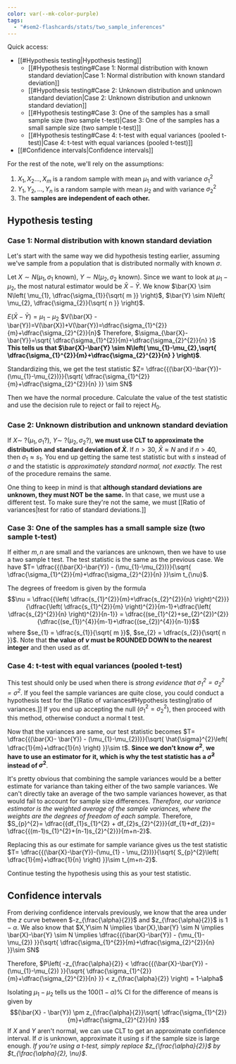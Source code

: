 ```yaml
---
color: var(--mk-color-purple)
tags:
  - "#sem2-flashcards/stats/two_sample_inferences"
---
```

Quick access:
- [[#Hypothesis testing|Hypothesis testing]]
	- [[#Hypothesis testing#Case 1: Normal distribution with known standard deviation|Case 1: Normal distribution with known standard deviation]]
	- [[#Hypothesis testing#Case 2: Unknown distribution and unknown standard deviation|Case 2: Unknown distribution and unknown standard deviation]]
	- [[#Hypothesis testing#Case 3: One of the samples has a small sample size (two sample t-test)|Case 3: One of the samples has a small sample size (two sample t-test)]]
	- [[#Hypothesis testing#Case 4: t-test with equal variances (pooled t-test)|Case 4: t-test with equal variances (pooled t-test)]]
- [[#Confidence intervals|Confidence intervals]]


For the rest of the note, we'll rely on the assumptions:
1) $X_{1},X_{2}\dots,X_{m}$ is a random sample with mean $\mu_{1}$ and with variance $\sigma_{1}^{2}$
2) $Y_{1},Y_{2},\dots,Y_{n}$ is a random sample with mean $\mu_{2}$ and with variance $\sigma_{2}^{2}$
3) The **samples are independent of each other.**

## Hypothesis testing
### Case 1: Normal distribution with known standard deviation
Let's start with the same way we did hypothesis testing earlier, assuming we've sample from a population that is distributed normally with known $\sigma$.

Let $X\sim N(\mu_{1},\sigma_{1}\text{ known})$, $Y \sim N(\mu_{2}, \sigma_{2}\text{ known})$. Since we want to look at $\mu_{1}-\mu_{2}$, the most natural estimator would be $\bar{X}-\bar{Y}$.
We know $\bar{X} \sim N\left( \mu_{1}, \dfrac{\sigma_{1}}{\sqrt{ m }} \right)$, $\bar{Y} \sim N\left( \mu_{2}, \dfrac{\sigma_{2}}{\sqrt{ n }} \right)$.

$E(\bar{X}-\bar{Y})=\mu_{1} - \mu_{2}$
$V(\bar{X} - \bar{Y})=V(\bar{X})+V(\bar{Y})=\dfrac{\sigma_{1}^{2}}{m}+\dfrac{\sigma_{2}^{2}}{n}$
Therefore, $\sigma_{\bar{X}-\bar{Y}}=\sqrt{ \dfrac{\sigma_{1}^{2}}{m}+\dfrac{\sigma_{2}^{2}}{n} }$
**This tells us that $\bar{X}-\bar{Y} \sim N\left( \mu_{1}-\mu_{2},\sqrt{ \dfrac{\sigma_{1}^{2}}{m}+\dfrac{\sigma_{2}^{2}}{n} } \right)$**.

Standardizing this, we get the test statistic $Z= \dfrac{{(\bar{X}-\bar{Y})-(\mu_{1}-\mu_{2})}}{\sqrt{ \dfrac{\sigma_{1}^{2}}{m}+\dfrac{\sigma_{2}^{2}}{n} }} \sim SN$

Then we have the normal procedure. Calculate the value of the test statistic and use the decision rule to reject or fail to reject $H_{0}$.

### Case 2: Unknown distribution and unknown standard deviation
If $X\sim\:?(\mu_{1}, \sigma_{1}?)$, $Y\sim\:?(\mu_{2}, \sigma_{2}?)$, **we must use CLT to approximate the distribution and standard deviation of $\bar{X}$**. If $n>30,$ $\bar{X} \approx N$ and if $n>40$, then $\sigma_{1} \approx s_{1}$. You end up getting the same test statistic but with $s$ instead of $\sigma$ and the statistic is *approximately standard normal, not exactly.* The rest of the procedure remains the same. 

One thing to keep in mind is that **although standard deviations are unknown, they must NOT be the same.** In that case, we must use a different test. To make sure they're not the same, we must [[Ratio of variances|test for ratio of standard deviations.]]

### Case 3: One of the samples has a small sample size (two sample t-test)
If either $m,n$ are small and the variances are unknown, then we have to use a two sample t test. The test statistic is the same as the previous case. We have $T= \dfrac{{(\bar{X}-\bar{Y}) - (\mu_{1}-\mu_{2})}}{\sqrt{ \dfrac{\sigma_{1}^{2}}{m}+\dfrac{\sigma_{2}^{2}}{n} }}\sim t_{\nu}$.

The degrees of freedom is given by the formula
$$\nu = \dfrac{{\left( \dfrac{s_{1}^{2}}{m}+\dfrac{s_{2}^{2}}{n} \right)^{2}}}{\dfrac{\left( \dfrac{s_{1}^{2}}{m} \right)^{2}}{m-1}+\dfrac{\left( \dfrac{s_{2}^{2}}{n} \right)^{2}}{n-1}} = \dfrac{(se_{1}^{2}+se_{2}^{2})^{2}}{\dfrac{(se_{1})^{4}}{m-1}+\dfrac{(se_{2})^{4}}{n-1}}$$
where $se_{1} = \dfrac{s_{1}}{\sqrt{ m }}$, $se_{2} = \dfrac{s_{2}}{\sqrt{ n }}$. Note that **the value of $\nu$ must be ROUNDED DOWN to the nearest integer** and then used as df.

### Case 4: t-test with equal variances (pooled t-test)
This test should only be used when there is *strong evidence that $\sigma_{1}^{2}=\sigma_{2}^{2}=\sigma^{2}$*. If you feel the sample variances are quite close, you could conduct a hypothesis test for the [[Ratio of variances#Hypothesis testing|ratio of variances.]] If you end up accepting the null ($\sigma_{1}^{2}=\sigma_{2}^{2}$), then proceed with this method, otherwise conduct a normal t test.

Now that the variances are same, our test statistic becomes $T= \dfrac{{(\bar{X}- \bar{Y}) - (\mu_{1}-\mu_{2})}}{\sqrt{ \hat{\sigma}^{2}\left( \dfrac{1}{m}+\dfrac{1}{n} \right) }}\sim t$. **Since we don't know $\sigma^{2}$**, **we have to use an estimator for it, which is why the test statistic has a $\hat{\sigma}^{2}$ instead of $\sigma^{2}$**.

It's pretty obvious that combining the sample variances would be a better estimate for variance than taking either of the two sample variances. We can't directly take an average of the two sample variances however, as that would fail to account for sample size differences. *Therefore, our variance estimator is the weighted average of the sample variances, where the weights are the degrees of freedom of each sample.* Therefore, $S_{p}^{2}= \dfrac{{df_{1}s_{1}^{2} + df_{2}s_{2}^{2}}}{df_{1}+df_{2}}= \dfrac{{(m-1)s_{1}^{2}+(n-1)s_{2}^{2}}}{m+n-2}$.

Replacing this as our estimate for sample variance gives us the test statistic $T= \dfrac{{(\bar{X}-\bar{Y})-(\mu_{1} - \mu_{2})}}{\sqrt{ S_{p}^{2}\left( \dfrac{1}{m}+\dfrac{1}{n} \right) }}\sim t_{m+n-2}$.

Continue testing the hypothesis using this as your test statistic.

## Confidence intervals
From deriving confidence intervals previously, we know that the area under the $z$ curve between $-z_{\frac{\alpha}{2}}$ and $z_{\frac{\alpha}{2}}$ is $1-\alpha$. We also know that $X,Y\sim N \implies \bar{X},\bar{Y} \sim N \implies \bar{X}-\bar{Y} \sim N \implies \dfrac{{(\bar{X}-\bar{Y}) - (\mu_{1}-\mu_{2}) }}{\sqrt{ \dfrac{\sigma_{1}^{2}}{m}+\dfrac{\sigma_{2}^{2}}{n} }}\sim SN$

Therefore, $P\left( -z_{\frac{\alpha}{2}} < \dfrac{{(\bar{X}-\bar{Y}) - (\mu_{1}-\mu_{2}) }}{\sqrt{ \dfrac{\sigma_{1}^{2}}{m}+\dfrac{\sigma_{2}^{2}}{n} }} < z_{\frac{\alpha}{2}} \right) = 1-\alpha$

Isolating $\mu_{1}-\mu_{2}$ tells us the $100(1-\alpha)\%$ CI for the difference of means is given by $$(\bar{X} - \bar{Y}) \pm z_{\frac{\alpha}{2}}\sqrt{ \dfrac{\sigma_{1}^{2}}{m}+\dfrac{\sigma_{2}^{2}}{n} }$$If $X$ and $Y$ aren't normal, we can use CLT to get an approximate confidence interval. If $\sigma$ is unknown, approximate it using $s$ if the sample size is large enough. *If you're using a t-test, simply replace $z_{\frac{\alpha}{2}}$ by $t_{\frac{\alpha}{2}, \nu}$*.